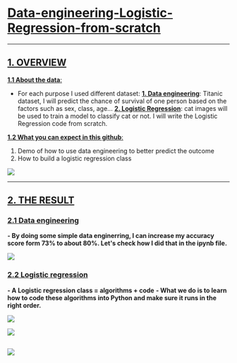 # [Data-engineering-Logistic-Regression-from-scratch]()
---
## [ 1. OVERVIEW ]()

[ **1.1 About the data**: ]() 

- For each purpose I used different dataset:
[**1. Data engineering**](): Titanic dataset, I will predict the chance of survival of one person based on the factors such as sex, class, age...
[**2. Logistic Regression**](): cat images will be used to train a model to classify cat or not. I will write the Logistic Regression code from scratch.

[ **1.2 What you can expect in this github**: ]() 
1. Demo of how to use data engineering to better predict the outcome
2. How to build a logistic regression class

![](https://i.imgur.com/7tjGM4t.png)

---
## [ 2. THE RESULT ]()

### [2.1 Data engineering]()
**- By doing some simple data enginerring, I can increase my accuracy score form 73% to about 80%. Let's check how I did that in the ipynb file.**

![](https://i.imgur.com/Lgwq3ft.png)

### [2.2 Logistic regression]()
**- A Logistic regression class = algorithms + code**
**- What we do is to learn how to code these algorithms into Python and make sure it runs in the right order.**

![](https://i.imgur.com/4FC2Gv4.png)

![](https://i.imgur.com/ELvesih.png)

![](https://i.imgur.com/7nG8x7b.png)
---



